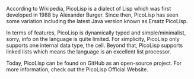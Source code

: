 According to Wikipedia, PicoLisp is a dialect of Lisp which was first 
developed in 1988 by Alexander Burger. Since then, PicoLisp has seen 
some variation including the latest Java version known as Ersatz PicoLisp.

In terms of features, PicoLisp is dynamically typed and simple/minimalist, sorry, 
info on the language is quite limited. For simplicity, PicoLisp only supports 
one internal data type, the cell. Beyond that, PicoLisp supports linked lists 
which means the language is an excellent list processor.

Today, PicoLisp can be found on GitHub as an open-source project. For more 
information, check out the PicoLisp Official Website.
